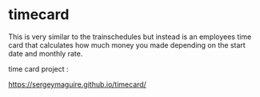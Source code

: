 # timecard
This is very similar to the trainschedules but instead is an employees time card that calculates how much money you made depending on the start date and monthly rate.




time card project : 


https://sergeymaguire.github.io/timecard/
